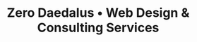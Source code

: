 ---
header_image: "https://cdn.zerodaedal.us/pexels-water0140.jpg"
header_logo: "https://cdn.zerodaedal.us/Logo_Wordmark.png"
header_use_video: true
# header_headline: "Zero Daedalus"
# header_subheadline: "Web Consulting"
nav_to_top_title: "Return to Top"
nav_to_top_weight: last
title: 'Zero Daedalus • Web Design & Consulting Services'
---